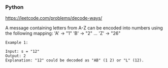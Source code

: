 ### Python 
 
https://leetcode.com/problems/decode-ways/

A message containing letters from A-Z can be encoded into numbers using the following mapping:
'A' -> "1"
'B' -> "2"
...
'Z' -> "26"

```
Example 1:

Input: s = "12"
Output: 2
Explanation: "12" could be decoded as "AB" (1 2) or "L" (12).
```
